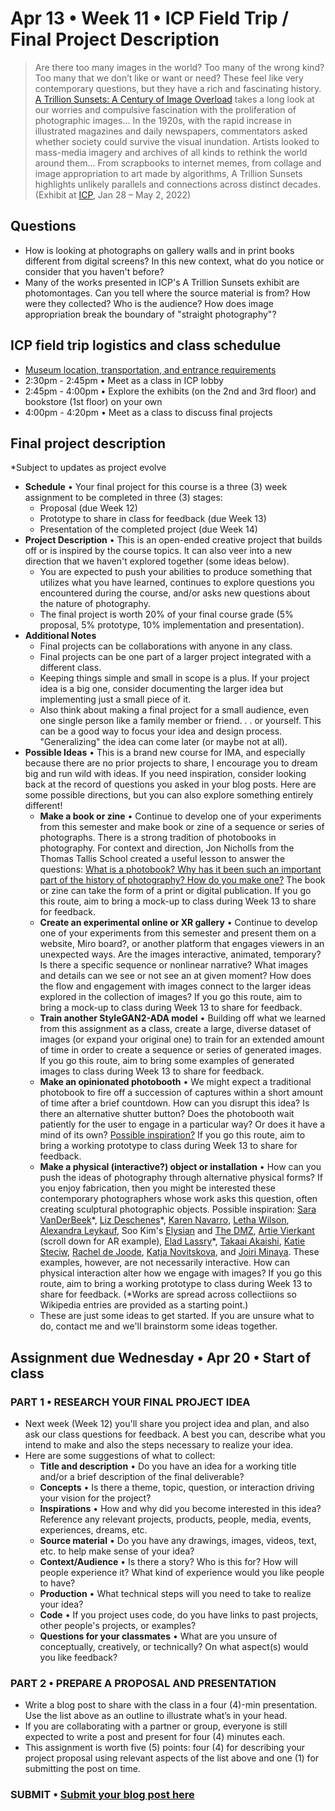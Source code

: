 # Apr 13 • Week 11 • ICP Field Trip / Final Project Description

>Are there too many images in the world? Too many of the wrong kind? Too many that we don’t like or want or need? These feel like very contemporary questions, but they have a rich and fascinating history. [A Trillion Sunsets: A Century of Image Overload](https://www.icp.org/exhibitions/a-trillion-sunsets) takes a long look at our worries and compulsive fascination with the proliferation of photographic images... In the 1920s, with the rapid increase in illustrated magazines and daily newspapers, commentators asked whether society could survive the visual inundation. Artists looked to mass-media imagery and archives of all kinds to rethink the world around them... From scrapbooks to internet memes, from collage and image appropriation to art made by algorithms, A Trillion Sunsets highlights unlikely parallels and connections across distinct decades. (Exhibit at [ICP](https://www.icp.org/), Jan 28 – May 2, 2022)

## Questions
- How is looking at photographs on gallery walls and in print books different from digital screens? In this new context, what do you notice or consider that you haven't before?
- Many of the works presented in ICP's A Trillion Sunsets exhibit are photomontages. Can you tell where the source material is from? How were they collected? Who is the audience? How does image appropriation break the boundary of "straight photography"?

## ICP field trip logistics and class schedulue
- [Museum location, transportation, and entrance requirements](https://github.com/ellennickles/xphoto-s22/tree/main/schedule-assignments/week10#prepare-for-next-week-apr-13)
- 2:30pm - 2:45pm • Meet as a class in ICP lobby
- 2:45pm - 4:00pm • Explore the exhibits (on the 2nd and 3rd floor) and bookstore (1st floor) on your own
- 4:00pm - 4:20pm • Meet as a class to discuss final projects

## Final project description

*Subject to updates as project evolve

- **Schedule** • Your final project for this course is a three (3) week assignment to be completed in three (3) stages: 
    - Proposal (due Week 12)
    - Prototype to share in class for feedback (due Week 13)
    - Presentation of the completed project (due Week 14)  
- **Project Description** • This is an open-ended creative project that builds off or is inspired by the course topics. It can also veer into a new direction that we haven't explored together (some ideas below). 
    - You are expected to push your abilities to produce something that utilizes what you have learned, continues to explore questions you encountered during the course, and/or asks new questions about the nature of photography.
    - The final project is worth 20% of your final course grade (5% proposal, 5% prototype, 10% implementation and presentation).
- **Additional Notes**
    - Final projects can be collaborations with anyone in any class. 
    - Final projects can be one part of a larger project integrated with a different class.
    - Keeping things simple and small in scope is a plus. If your project idea is a big one, consider documenting the larger idea but implementing just a small piece of it.
    - Also think about making a final project for a small audience, even one single person like a family member or friend. . . or yourself. This can be a good way to focus your idea and design process. "Generalizing" the idea can come later (or maybe not at all).
- **Possible Ideas** • This is a brand new course for IMA, and especially because there are no prior projects to share, I encourage you to dream big and run wild with ideas. If you need inspiration, consider looking back at the record of questions you asked in your blog posts. Here are some possible directions, but you can also explore something entirely different!
    - **Make a book or zine** • Continue to develop one of your experiments from this semester and make book or zine of a sequence or series of photographs. There is a strong tradition of photobooks in photography. For context and direction, Jon Nicholls from the Thomas Tallis School created a useful lesson to answer the questions: [What is a photobook? Why has it been such an important part of the history of photography? How do you make one?](https://www.photopedagogy.com/the-photobook.html) The book or zine can take the form of a print or digital publication. If you go this route, aim to bring a mock-up to class during Week 13 to share for feedback. 
     - **Create an experimental online or XR gallery** • Continue to develop one of your experiments from this semester and present them on a website, Miro board?, or another platform that engages viewers in an unexpected ways. Are the images interactive, animated, temporary? Is there a specific sequence or nonlinear narrative? What images and details can we see or not see an at given moment? How does the flow and engagement with images connect to the larger ideas explored in the collection of images? If you go this route, aim to bring a mock-up to class during Week 13 to share for feedback. 
    - **Train another StyleGAN2-ADA model** • Building off what we learned from this assignment as a class, create a large, diverse dataset of images (or expand your original one) to train for an extended amount of time in order to create a sequence or series of generated images. If you go this route, aim to bring some examples of generated images to class during Week 13 to share for feedback.
    - **Make an opinionated photobooth** • We might expect a traditional photobook to fire off a succession of captures within a short amount of time after a brief countdown. How can you disrupt this idea? Is there an alternative shutter button? Does the photobooth wait patiently for the user to engage in a particular way? Or does it have a mind of its own? [Possible inspiration?](https://www.rencontres-arles.com/en/expositions/view/700/shoot) If you go this route, aim to bring a working prototype to class during Week 13 to share for feedback.
    - **Make a physical (interactive?) object or installation** • How can you push the ideas of photography through alternative physical forms? If you enjoy fabrication, then you might be interested these contemporary photographers whose work asks this question, often creating sculptural photographic objects. Possible inspiration: [Sara VanDerBeek](https://en.wikipedia.org/wiki/Sara_VanDerBeek)\*, [Liz Deschenes](https://en.wikipedia.org/wiki/Liz_Deschenes)\*, [Karen Navarro](https://www.karennavarroph.com/the-constructed-self), [Letha Wilson](https://www.lethaprojects.com/), [Alexandra Leykauf](https://www.instagram.com/alexandra_leykauf/?hl=en), Soo Kim's [Elysian](https://www.sookim.org/elysian/jb55tbno809a57na6w0ory2nystqgk) and [The DMZ](https://www.sookim.org/#/the-dmz/), [Artie Vierkant](http://artievierkant.com/) (scroll down for AR example), [Elad Lassry](https://en.wikipedia.org/wiki/Elad_Lassry)*, [Takaai Akaishi](http://takaakiakaishi.com/installation%20views/installation%20view15.html), [Katie Steciw](https://en.wikipedia.org/wiki/Kate_Steciw), [Rachel de Joode](https://racheldejoode.com/work/flat-nature-surface-bodies), [Katja Novitskova](https://www.katjanovi.net/), and [Joiri Minaya](http://www.joiriminaya.com/dominicanwomengooglesearch). These examples, however, are not necessarily interactive. How can physical interaction alter how we engage with images? If you go this route, aim to bring a working prototype to class during Week 13 to share for feedback. (*Works are spread across collectiions so Wikipedia entries are provided as a starting point.)
    - These are just some ideas to get started. If you are unsure what to do, contact me and we'll brainstorm some ideas together. 

## Assignment due Wednesday • Apr 20 • Start of class

### PART 1 • RESEARCH YOUR FINAL PROJECT IDEA
- Next week (Week 12) you'll share you project idea and plan, and also ask our class questions for feedback. A best you can, describe what you intend to make and also the steps necessary to realize your idea. 
- Here are some suggestions of what to collect:
    - **Title and description** • Do you have an idea for a working title and/or a brief description of the final deliverable?
    - **Concepts** • Is there a theme, topic, question, or interaction driving your vision for the project?
    - **Inspirations** • How and why did you become interested in this idea? Reference any relevant projects, products, people, media, events, experiences, dreams, etc.   
    - **Source material** • Do you have any drawings, images, videos, text, etc. to help make sense of your idea?
    - **Context/Audience** • Is there a story? Who is this for? How will people experience it? What kind of experience would you like people to have?
    - **Production** • What technical steps will you need to take to realize your idea? 
    - **Code** • If you project uses code, do you have links to past projects, other people's projects, or examples?
    - **Questions for your classmates** • What are you unsure of conceptually, creatively, or technically? On what aspect(s) would you like feedback?
### PART 2 • PREPARE A PROPOSAL AND PRESENTATION
- Write a blog post to share with the class in a four (4)-min presentation. Use the list above as an outline to illustrate what’s in your head.
- If you are collaborating with a partner or group, everyone is still expected to write a post and present for four (4) minutes each.
- This assignment is worth five (5) points: four (4) for describing your project proposal using relevant aspects of the list above and one (1) for submitting the post on time.
 
### SUBMIT • [Submit your blog post here](https://forms.gle/JfwCTv7JqkieZ8yz8)


